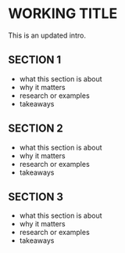 # WORKING TITLE

This is an updated intro.

## SECTION 1

- what this section is about
- why it matters
- research or examples
- takeaways

## SECTION 2

- what this section is about
- why it matters
- research or examples
- takeaways

## SECTION 3

- what this section is about
- why it matters
- research or examples
- takeaways
